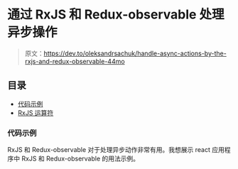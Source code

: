 # 通过 RxJS 和 Redux-observable 处理异步操作

> 原文：<https://dev.to/oleksandrsachuk/handle-async-actions-by-the-rxjs-and-redux-observable-44mo>

## 目录

*   [代码示例](#code-example)
*   [RxJS 运算符](#RxJS-operators)

### 代码示例

RxJS 和 Redux-observable 对于处理异步动作非常有用。我想展示 react 应用程序中 RxJS 和 Redux-observable 的用法示例。